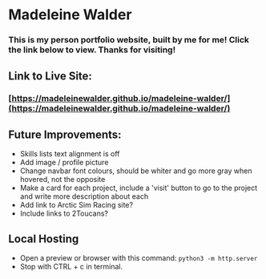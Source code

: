 # Madeleine Walder

### This is my person portfolio website, built by me for me! Click the link below to view. Thanks for visiting!

## Link to Live Site:

### [https://madeleinewalder.github.io/madeleine-walder/](https://madeleinewalder.github.io/madeleine-walder/)

## Future Improvements:
- Skills lists text alignment is off
- Add image / profile picture
- Change navbar font colours, should be whiter and go more gray when hovered, not the opposite
- Make a card for each project, include a 'visit' button to go to the project and write more description about each
- Add link to Arctic Sim Racing site?
- Include links to 2Toucans?

## Local Hosting

- Open a preview or browser with this command: ```python3 -m http.server```
- Stop with CTRL + c in terminal.